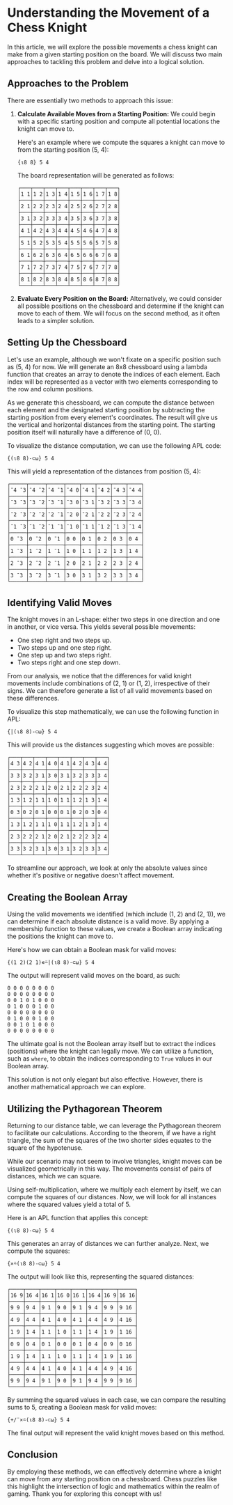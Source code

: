 # Understanding the Movement of a Chess Knight

In this article, we will explore the possible movements a chess knight can make from a given starting position on the board. We will discuss two main approaches to tackling this problem and delve into a logical solution.

## Approaches to the Problem

There are essentially two methods to approach this issue:

1. **Calculate Available Moves from a Starting Position:** We could begin with a specific starting position and compute all potential locations the knight can move to.

   Here's an example where we compute the squares a knight can move to from the starting position (5, 4):

   ```apl
   {⍳8 8} 5 4
   ```

   The board representation will be generated as follows:

   ```
   ┌───┬───┬───┬───┬───┬───┬───┬───┐
   │1 1│1 2│1 3│1 4│1 5│1 6│1 7│1 8│
   ├───┼───┼───┼───┼───┼───┼───┼───┤
   │2 1│2 2│2 3│2 4│2 5│2 6│2 7│2 8│
   ├───┼───┼───┼───┼───┼───┼───┼───┤
   │3 1│3 2│3 3│3 4│3 5│3 6│3 7│3 8│
   ├───┼───┼───┼───┼───┼───┼───┼───┤
   │4 1│4 2│4 3│4 4│4 5│4 6│4 7│4 8│
   ├───┼───┼───┼───┼───┼───┼───┼───┤
   │5 1│5 2│5 3│5 4│5 5│5 6│5 7│5 8│
   ├───┼───┼───┼───┼───┼───┼───┼───┤
   │6 1│6 2│6 3│6 4│6 5│6 6│6 7│6 8│
   ├───┼───┼───┼───┼───┼───┼───┼───┤
   │7 1│7 2│7 3│7 4│7 5│7 6│7 7│7 8│
   ├───┼───┼───┼───┼───┼───┼───┼───┤
   │8 1│8 2│8 3│8 4│8 5│8 6│8 7│8 8│
   └───┴───┴───┴───┴───┴───┴───┴───┘
   ```

2. **Evaluate Every Position on the Board:** Alternatively, we could consider all possible positions on the chessboard and determine if the knight can move to each of them. We will focus on the second method, as it often leads to a simpler solution.

## Setting Up the Chessboard

Let's use an example, although we won't fixate on a specific position such as (5, 4) for now. We will generate an 8x8 chessboard using a lambda function that creates an array to denote the indices of each element. Each index will be represented as a vector with two elements corresponding to the row and column positions.

As we generate this chessboard, we can compute the distance between each element and the designated starting position by subtracting the starting position from every element's coordinates. The result will give us the vertical and horizontal distances from the starting point. The starting position itself will naturally have a difference of (0, 0).

To visualize the distance computation, we can use the following APL code:

```apl
{(⍳8 8)-⊂⍵} 5 4
```

This will yield a representation of the distances from position (5, 4):

```
┌─────┬─────┬─────┬────┬────┬────┬────┬────┐
│¯4 ¯3│¯4 ¯2│¯4 ¯1│¯4 0│¯4 1│¯4 2│¯4 3│¯4 4│
├─────┼─────┼─────┼────┼────┼────┼────┼────┤
│¯3 ¯3│¯3 ¯2│¯3 ¯1│¯3 0│¯3 1│¯3 2│¯3 3│¯3 4│
├─────┼─────┼─────┼────┼────┼────┼────┼────┤
│¯2 ¯3│¯2 ¯2│¯2 ¯1│¯2 0│¯2 1│¯2 2│¯2 3│¯2 4│
├─────┼─────┼─────┼────┼────┼────┼────┼────┤
│¯1 ¯3│¯1 ¯2│¯1 ¯1│¯1 0│¯1 1│¯1 2│¯1 3│¯1 4│
├─────┼─────┼─────┼────┼────┼────┼────┼────┤
│0 ¯3 │0 ¯2 │0 ¯1 │0 0 │0 1 │0 2 │0 3 │0 4 │
├─────┼─────┼─────┼────┼────┼────┼────┼────┤
│1 ¯3 │1 ¯2 │1 ¯1 │1 0 │1 1 │1 2 │1 3 │1 4 │
├─────┼─────┼─────┼────┼────┼────┼────┼────┤
│2 ¯3 │2 ¯2 │2 ¯1 │2 0 │2 1 │2 2 │2 3 │2 4 │
├─────┼─────┼─────┼────┼────┼────┼────┼────┤
│3 ¯3 │3 ¯2 │3 ¯1 │3 0 │3 1 │3 2 │3 3 │3 4 │
└─────┴─────┴─────┴────┴────┴────┴────┴────┘
```

## Identifying Valid Moves

The knight moves in an L-shape: either two steps in one direction and one in another, or vice versa. This yields several possible movements:

- One step right and two steps up.
- Two steps up and one step right.
- One step up and two steps right.
- Two steps right and one step down.

From our analysis, we notice that the differences for valid knight movements include combinations of (2, 1) or (1, 2), irrespective of their signs. We can therefore generate a list of all valid movements based on these differences.

To visualize this step mathematically, we can use the following function in APL:

```apl
{|(⍳8 8)-⊂⍵} 5 4
```

This will provide us the distances suggesting which moves are possible:

```
┌───┬───┬───┬───┬───┬───┬───┬───┐
│4 3│4 2│4 1│4 0│4 1│4 2│4 3│4 4│
├───┼───┼───┼───┼───┼───┼───┼───┤
│3 3│3 2│3 1│3 0│3 1│3 2│3 3│3 4│
├───┼───┼───┼───┼───┼───┼───┼───┤
│2 3│2 2│2 1│2 0│2 1│2 2│2 3│2 4│
├───┼───┼───┼───┼───┼───┼───┼───┤
│1 3│1 2│1 1│1 0│1 1│1 2│1 3│1 4│
├───┼───┼───┼───┼───┼───┼───┼───┤
│0 3│0 2│0 1│0 0│0 1│0 2│0 3│0 4│
├───┼───┼───┼───┼───┼───┼───┼───┤
│1 3│1 2│1 1│1 0│1 1│1 2│1 3│1 4│
├───┼───┼───┼───┼───┼───┼───┼───┤
│2 3│2 2│2 1│2 0│2 1│2 2│2 3│2 4│
├───┼───┼───┼───┼───┼───┼───┼───┤
│3 3│3 2│3 1│3 0│3 1│3 2│3 3│3 4│
└───┴───┴───┴───┴───┴───┴───┴───┘
```

To streamline our approach, we look at only the absolute values since whether it's positive or negative doesn't affect movement.

## Creating the Boolean Array

Using the valid movements we identified (which include (1, 2) and (2, 1)), we can determine if each absolute distance is a valid move. By applying a membership function to these values, we create a Boolean array indicating the positions the knight can move to.

Here's how we can obtain a Boolean mask for valid moves:

```apl
{(1 2)(2 1)∊⍨|(⍳8 8)-⊂⍵} 5 4
```

The output will represent valid moves on the board, as such:

```
0 0 0 0 0 0 0 0
0 0 0 0 0 0 0 0
0 0 1 0 1 0 0 0
0 1 0 0 0 1 0 0
0 0 0 0 0 0 0 0
0 1 0 0 0 1 0 0
0 0 1 0 1 0 0 0
0 0 0 0 0 0 0 0
```

The ultimate goal is not the Boolean array itself but to extract the indices (positions) where the knight can legally move. We can utilize a function, such as `where`, to obtain the indices corresponding to `True` values in our Boolean array.

This solution is not only elegant but also effective. However, there is another mathematical approach we can explore.

## Utilizing the Pythagorean Theorem

Returning to our distance table, we can leverage the Pythagorean theorem to facilitate our calculations. According to the theorem, if we have a right triangle, the sum of the squares of the two shorter sides equates to the square of the hypotenuse.

While our scenario may not seem to involve triangles, knight moves can be visualized geometrically in this way. The movements consist of pairs of distances, which we can square.

Using self-multiplication, where we multiply each element by itself, we can compute the squares of our distances. Now, we will look for all instances where the squared values yield a total of 5.

Here is an APL function that applies this concept:

```apl
{(⍳8 8)-⊂⍵} 5 4
```

This generates an array of distances we can further analyze. Next, we compute the squares:

```apl
{×⍨(⍳8 8)-⊂⍵} 5 4
```

The output will look like this, representing the squared distances:

```
┌────┬────┬────┬────┬────┬────┬────┬─────┐
│16 9│16 4│16 1│16 0│16 1│16 4│16 9│16 16│
├────┼────┼────┼────┼────┼────┼────┼─────┤
│9 9 │9 4 │9 1 │9 0 │9 1 │9 4 │9 9 │9 16 │
├────┼────┼────┼────┼────┼────┼────┼─────┤
│4 9 │4 4 │4 1 │4 0 │4 1 │4 4 │4 9 │4 16 │
├────┼────┼────┼────┼────┼────┼────┼─────┤
│1 9 │1 4 │1 1 │1 0 │1 1 │1 4 │1 9 │1 16 │
├────┼────┼────┼────┼────┼────┼────┼─────┤
│0 9 │0 4 │0 1 │0 0 │0 1 │0 4 │0 9 │0 16 │
├────┼────┼────┼────┼────┼────┼────┼─────┤
│1 9 │1 4 │1 1 │1 0 │1 1 │1 4 │1 9 │1 16 │
├────┼────┼────┼────┼────┼────┼────┼─────┤
│4 9 │4 4 │4 1 │4 0 │4 1 │4 4 │4 9 │4 16 │
├────┼────┼────┼────┼────┼────┼────┼─────┤
│9 9 │9 4 │9 1 │9 0 │9 1 │9 4 │9 9 │9 16 │
└────┴────┴────┴────┴────┴────┴────┴─────┘
```

By summing the squared values in each case, we can compare the resulting sums to 5, creating a Boolean mask for valid moves:

```apl
{+/¨×⍨(⍳8 8)-⊂⍵} 5 4
```

The final output will represent the valid knight moves based on this method.

## Conclusion

By employing these methods, we can effectively determine where a knight can move from any starting position on a chessboard. Chess puzzles like this highlight the intersection of logic and mathematics within the realm of gaming. Thank you for exploring this concept with us!